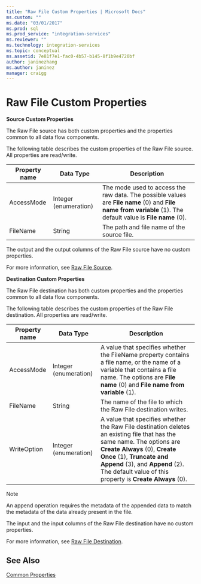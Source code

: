 ```yaml
---
title: "Raw File Custom Properties | Microsoft Docs"
ms.custom: ""
ms.date: "03/01/2017"
ms.prod: sql
ms.prod_service: "integration-services"
ms.reviewer: ""
ms.technology: integration-services
ms.topic: conceptual
ms.assetid: 7e81f7e1-fac0-4b57-b145-8f1b9e4720bf
author: janinezhang
ms.author: janinez
manager: craigg
---
```

# Raw File Custom Properties
  **Source Custom Properties**  
  
 The Raw File source has both custom properties and the properties common to all data flow components.  
  
 The following table describes the custom properties of the Raw File source. All properties are read/write.  
  
|Property name|Data Type|Description|  
|-------------------|---------------|-----------------|  
|AccessMode|Integer (enumeration)|The mode used to access the raw data. The possible values are **File name** (0) and **File name from variable** (1). The default value is **File name** (0).|  
|FileName|String|The path and file name of the source file.|  
  
 The output and the output columns of the Raw File source have no custom properties.  
  
 For more information, see [Raw File Source](../../integration-services/data-flow/raw-file-source.md).  
  
 **Destination Custom Properties**  
  
 The Raw File destination has both custom properties and the properties common to all data flow components.  
  
 The following table describes the custom properties of the Raw File destination. All properties are read/write.  
  
|Property name|Data Type|Description|  
|-------------------|---------------|-----------------|  
|AccessMode|Integer (enumeration)|A value that specifies whether the FileName property contains a file name, or the name of a variable that contains a file name. The options are **File name** (0) and **File name from variable** (1).|  
|FileName|String|The name of the file to which the Raw File destination writes.|  
|WriteOption|Integer (enumeration)|A value that specifies whether the Raw File destination deletes an existing file that has the same name. The options are **Create Always** (0), **Create Once** (1), **Truncate and Append** (3), and **Append** (2). The default value of this property is **Create Always** (0).|  
  
> [!NOTE]  
>  An append operation requires the metadata of the appended data to match the metadata of the data already present in the file.  
  
 The input and the input columns of the Raw File destination have no custom properties.  
  
 For more information, see [Raw File Destination](../../integration-services/data-flow/raw-file-destination.md).  
  
## See Also  
 [Common Properties](https://msdn.microsoft.com/library/51973502-5cc6-4125-9fce-e60fa1b7b796)  
  
  
